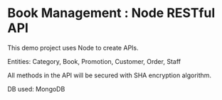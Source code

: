 # Book Management : Node RESTful API
This demo project uses Node to create APIs.

Entities: Category, Book, Promotion, Customer, Order, Staff

All methods in the API will be secured with SHA encryption algorithm.

DB used: MongoDB
